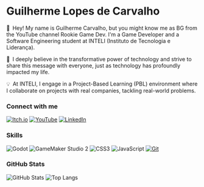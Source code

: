 # Guilherme Lopes de Carvalho

👋&ensp;Hey! My name is Guilherme Carvalho, but you might know me as BG from the YouTube channel Rookie Game Dev. I'm a Game Developer and a Software Engineering student at INTELI (Instituto de Tecnologia e Liderança).

🌟&ensp;I deeply believe in the transformative power of technology and strive to share this message with everyone, just as technology has profoundly impacted my life.

💡&ensp;At INTELI, I engage in a Project-Based Learning (PBL) environment where I collaborate on projects with real companies, tackling real-world problems.

### Connect with me

[![Itch.io](https://img.shields.io/badge/-Itch.io-000?style=for-the-badge&logo=itch.io&logoColor=FF77A9)](https://under-ctrl.itch.io/)
[![YouTube](https://img.shields.io/badge/-YouTube-000?style=for-the-badge&logo=youtube&logoColor=FF0000)](https://www.youtube.com/@BGGameDev)
[![LinkedIn](https://img.shields.io/badge/-LinkedIn-000?style=for-the-badge&logo=linkedin&logoColor=30A3DC)](https://www.linkedin.com/in/guilhermelopescarvalho/)

### Skills

![Godot](https://img.shields.io/badge/GDScript-000?style=for-the-badge&logo=godot-engine&logoColor=478CBF)
![GameMaker Studio 2](https://img.shields.io/badge/GameMaker-000?logo=gamemaker&logoColor=fff)
![CSS3](https://img.shields.io/badge/CSS3-000?style=for-the-badge&logo=css3&logoColor=E94D5F)
![JavaScript](https://img.shields.io/badge/JavaScript-000?style=for-the-badge&logo=javascript&logoColor=30A3DC)
[![Git](https://img.shields.io/badge/Git-000?style=for-the-badge&logo=git&logoColor=E94D5F)](https://git-scm.com/doc)

### GitHub Stats

![GitHub Stats](https://github-readme-stats.vercel.app/api?username=gui23g&theme=transparent&bg_color=000&border_color=30A3DC&show_icons=true&icon_color=30A3DC&title_color=E94D5F&text_color=FFF)
![Top Langs](https://github-readme-stats-git-masterrstaa-rickstaa.vercel.app/api/top-langs/?username=gui23g&layout=compact&bg_color=000&border_color=30A3DC&title_color=E94D5F&text_color=FFF)
